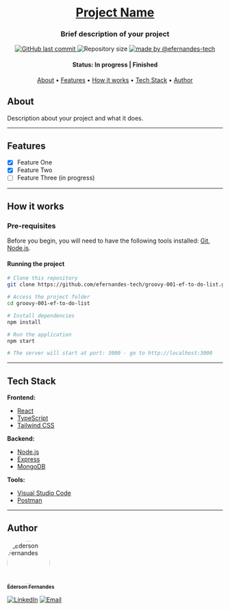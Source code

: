 <h1 align="center">
    <a href="#" alt="Project Name">Project Name</a>
</h1>

<h3 align="center">
    Brief description of your project
</h3>

<p align="center">
    <a href="https://github.com/efernandes-tech/groovy-001-ef-to-do-list/commits/main">
        <img alt="GitHub last commit" src="https://img.shields.io/github/last-commit/efernandes-tech/groovy-001-ef-to-do-list" />
    </a>
    <img alt="Repository size" src="https://img.shields.io/github/repo-size/efernandes-tech/groovy-001-ef-to-do-list">
    <a href="https://edersonfernandes.com.br">
        <img alt="made by @efernandes-tech" src="https://img.shields.io/badge/Made_by-@efernandes%E2%80%93tech-blue">
    </a>

</p>

<h4 align="center">
    Status: In progress | Finished
</h4>

<p align="center">
    <a href="#about">About</a> •
    <a href="#features">Features</a> •
    <a href="#how-it-works">How it works</a> •
    <a href="#tech-stack">Tech Stack</a> •
    <a href="#author">Author</a>
</p>

## About

Description about your project and what it does.

---

## Features

-   [x] Feature One
-   [x] Feature Two
-   [ ] Feature Three (in progress)

---

## How it works

### Pre-requisites

Before you begin, you will need to have the following tools installed:
[Git](https://git-scm.com), [Node.js](https://nodejs.org/en/).

#### Running the project

```bash
# Clone this repository
git clone https://github.com/efernandes-tech/groovy-001-ef-to-do-list.git

# Access the project folder
cd groovy-001-ef-to-do-list

# Install dependencies
npm install

# Run the application
npm start

# The server will start at port: 3000 - go to http://localhost:3000
```

---

## Tech Stack

**Frontend:**

-   [React](https://reactjs.org/)
-   [TypeScript](https://www.typescriptlang.org/)
-   [Tailwind CSS](https://tailwindcss.com/)

**Backend:**

-   [Node.js](https://nodejs.org/)
-   [Express](https://expressjs.com/)
-   [MongoDB](https://www.mongodb.com/)

**Tools:**

-   [Visual Studio Code](https://code.visualstudio.com/)
-   [Postman](https://www.postman.com/)

---

## Author

<a href="https://github.com/efernandes-tech">
    <img style="border-radius: 50%;" src="https://github.com/efernandes-tech.png" width="100px;" alt="Éderson Fernandes" />
    <br />
    <sub><b>Éderson Fernandes</b></sub>
</a>

[![LinkedIn](https://img.shields.io/badge/LinkedIn-Connect-blue?logo=linkedin)](https://www.linkedin.com/in/efernandes-tech)
[![Email](https://img.shields.io/badge/Email-Contact-red?logo=gmail)](mailto:efernandes.tech@gmail.com)
